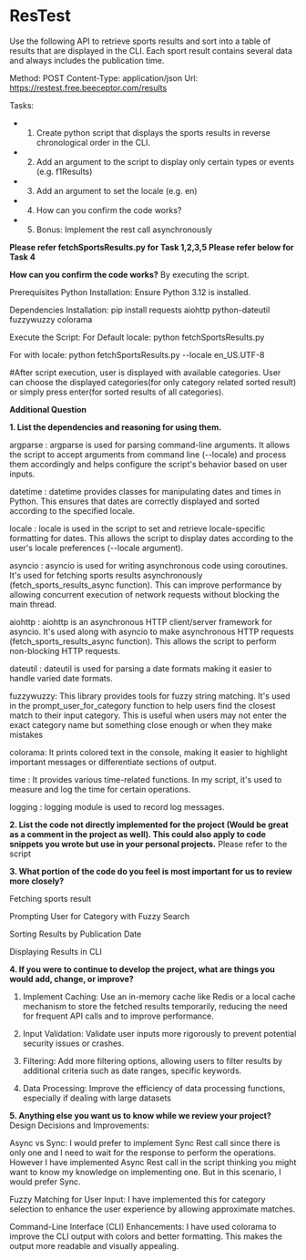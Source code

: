# ResTest

Use the following API to retrieve sports results and sort into a table of results that are displayed
in the CLI. Each sport result contains several data and always includes the publication time.

Method: POST
Content-Type: application/json
Url: https://restest.free.beeceptor.com/results

Tasks:
- 1. Create python script that displays the sports results in reverse chronological order in the
CLI.
- 2. Add an argument to the script to display only certain types or events (e.g. f1Results)
- 3. Add an argument to set the locale (e.g. en)
- 4. How can you confirm the code works?
- 5. Bonus: Implement the rest call asynchronously
 
**Please refer fetchSportsResults.py for Task 1,2,3,5
Please refer below for Task 4**

**How can you confirm the code works?**
By executing the script.

Prerequisites
Python Installation: Ensure Python 3.12 is installed.

Dependencies Installation: 
pip install requests aiohttp python-dateutil fuzzywuzzy colorama

Execute the Script: 
  For Default locale:
  python fetchSportsResults.py
  
  For with locale:
  python fetchSportsResults.py --locale en_US.UTF-8
  
  #After script execution, user is displayed with available categories. User can choose the displayed categories(for only category related sorted result) or simply press enter(for sorted results of all categories).


**Additional Question**

**1. List the dependencies and reasoning for using them.**

   argparse : argparse is used for parsing command-line arguments. It allows the script to accept arguments from command line (--locale) and process them accordingly and helps configure the script's behavior based on user inputs.
    
   datetime : datetime provides classes for manipulating dates and times in Python. This ensures that dates are correctly displayed and sorted according to the specified locale.
   
   locale : locale is used in the script to set and retrieve locale-specific formatting for dates. This allows the script to display dates according to the user's locale preferences (--locale argument).
   
   asyncio : asyncio is used for writing asynchronous code using coroutines. It's used for fetching sports results asynchronously (fetch_sports_results_async function). This can improve performance by allowing concurrent execution of network requests without blocking the main thread.
   
   aiohttp : aiohttp is an asynchronous HTTP client/server framework for asyncio. It's used along with asyncio to make asynchronous HTTP requests (fetch_sports_results_async function). This allows the script to perform non-blocking HTTP requests.
   
  dateutil : dateutil is used for parsing a date formats making it easier to handle varied date formats.
  
  fuzzywuzzy: This library provides tools for fuzzy string matching. It's used in the prompt_user_for_category function to help users find the closest match to their input category. This is useful when users may not enter the exact category name but something close enough or when they make mistakes
  
  colorama: It prints colored text in the console, making it easier to highlight important messages or differentiate sections of output.
  
  time : It provides various time-related functions. In my script, it's used to measure and log the time for certain operations.
  
  logging : logging module is used to record log messages. 


**2. List the code not directly implemented for the project (Would be great as a comment in the project as well). This could also apply to code snippets you wrote but use in your personal projects.**
   Please refer to the script
   
**3. What portion of the code do you feel is most important for us to review more closely?**
  
   Fetching sports result
   
   Prompting User for Category with Fuzzy Search
   
   Sorting Results by Publication Date
   
   Displaying Results in CLI

**4. If you were to continue to develop the project, what are things you would add, change, or improve?**


   1. Implement Caching: Use an in-memory cache like Redis or a local cache mechanism to store the fetched results temporarily, reducing the need for frequent API calls and to improve performance.
   
   2. Input Validation: Validate user inputs more rigorously to prevent potential security issues or crashes.
   
   3. Filtering: Add more filtering options, allowing users to filter results by additional criteria such as date ranges, specific keywords.
   
   4. Data Processing: Improve the efficiency of data processing functions, especially if dealing with large datasets
   
**5. Anything else you want us to know while we review your project?**
   Design Decisions and Improvements:
   
   Async vs Sync: I would prefer to implement Sync Rest call since there is only one and I need to wait for the response to perform the operations. However I have implemented Async Rest call in the script thinking you might want to know my knowledge on implementing one. But in this scenario, I would prefer Sync.
   
   Fuzzy Matching for User Input: I have implemented this for category selection to enhance the user experience by allowing approximate matches.
   
   Command-Line Interface (CLI) Enhancements: I have used colorama to improve the CLI output with colors and better formatting. This makes the output more readable and visually appealing.


  
